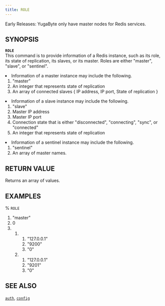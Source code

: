 ```yaml
---
title: ROLE
---
```

Early Releases: YugaByte only have master nodes for Redis services.

## SYNOPSIS
<code><b>ROLE</b></code><br>
This command is to provide information of a Redis instance, such as its role, its state of replication, its slaves, or its master. Roles are either "master", "slave", or "sentinel".
<li>Information of a master instance may include the following.
  <ol>
  <li>"master"</li>
  <li>An integer that represents state of replication</li>
  <li>An array of connected slaves { IP address, IP port, State of replication }</li>
  </ol>
</li>

<li>Information of a slave instance may include the following.
  <ol>
  <li>"slave"</li>
  <li>Master IP address</li>
  <li>Master IP port</li>
  <li>Connection state that is either "disconnected", "connecting", "sync", or "connected"</li>
  <li>An integer that represents state of replication</li>
  </ol>
</li>

<li>Information of a sentinel instance may include the following.
  <ol>
  <li>"sentinel"</li>
  <li>An array of master names.</li>
  </ol>
</li>

## RETURN VALUE
Returns an array of values.

## EXAMPLES
% <code>ROLE</code><br>
1) "master"<br>
2) 0<br>
3) 1) 1) "127.0.0.1"<br>
      2) "9200"<br>
      3) "0"<br>
   2) 1) "127.0.0.1"<br>
      2) "9201"<br>
      3) "0"<br>

## SEE ALSO
[`auth`](/api/redis/auth/), [`config`](/api/redis/config/)

